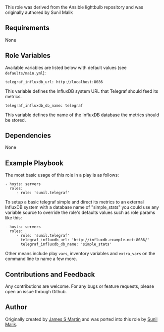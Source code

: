 This role was derived from the Ansible lightbulb repository and was originally 
authored by Sunil Malik

## Requirements

None

## Role Variables

Available variables are listed below with default values (see `defaults/main.yml`):

    telegraf_influxdb_url: http://localhost:8086

This variable defines the InfluxDB system URL that Telegraf should feed its metrics.

    telegraf_influxdb_db_name: telegraf

This variable defines the name of the InfluxDB database the metrics should be stored.

## Dependencies

None

## Example Playbook

The most basic usage of this role in a play is as follows:

    - hosts: servers
      roles:
         - role: 'sunil.telegraf'

To setup a basic telegraf simple and direct its metrics to an external InfluxDB
system with a database name of "simple_stats" you could use any variable 
source to override the role's defaults values such as role params like this:

    - hosts: servers
      roles:
         - role: 'sunil.telegraf'
           telegraf_influxdb_url: 'http://influxdb.example.net:8086/'
           telegraf_influxdb_db_name: 'simple_stats'

Other means include play `vars`, inventory variables and `extra_vars` on the 
command line to name a few more. 

## Contributions and Feedback

Any contributions are welcome. For any bugs or feature requests,
please open an issue through Github.


## Author

Originally created by [James S Martin](https://github.com/jsmartin) and was 
ported into this role by [Sunil Malik](https://github.com/sunil777).

